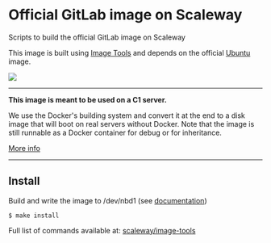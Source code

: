 Official GitLab image on Scaleway
=================================

Scripts to build the official GitLab image on Scaleway

This image is built using [Image Tools](https://github.com/scaleway/image-tools) and depends on the official [Ubuntu](https://github.com/scaleway/image-ubuntu) image.

![](https://about.gitlab.com/images/press/logo/wm_no_bg.svg)

---

**This image is meant to be used on a C1 server.**

We use the Docker's building system and convert it at the end to a disk image that will boot on real servers without Docker. Note that the image is still runnable as a Docker container for debug or for inheritance.

[More info](https://github.com/scaleway/image-tools#docker-based-builder)

---

Install
-------

Build and write the image to /dev/nbd1 (see [documentation](https://www.scaleway.com/docs/create-an-image-with-docker))

    $ make install

Full list of commands available at: [scaleway/image-tools](https://github.com/scaleway/image-tools/tree/master#commands)
